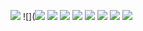 ![](https://i.imgur.com/z6HQTPs.png)
![](![](https://i.imgur.com/BzcLy3b.png)
![](https://i.imgur.com/QHISK0x.png)
![](https://i.imgur.com/MaBBASp.png)
![](https://i.imgur.com/HMlUMw6.png)
![](https://i.imgur.com/HU1G6dm.png)
![](https://i.imgur.com/0A0pr0M.png)
![](https://i.imgur.com/QJlQUl4.png)
![](https://i.imgur.com/2G7BZXB.png)


